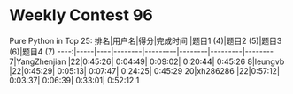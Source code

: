# Weekly Contest 96

Pure Python in Top 25:
排名|用户名|得分|完成时间 |题目1 (4)|题目2 (5)|题目3 (6)|题目4 (7)
----:|-----|----|--------|---------|--------|---------|--------
7|YangZhenjian |22|0:45:26| 0:04:49| 0:09:02| 0:20:44| 0:45:26
8|leungvb |22|0:45:29| 0:05:13| 0:07:47| 0:24:25| 0:45:29
20|xh286286 |22|0:57:12| 0:03:37| 0:06:39| 0:33:01| 0:52:12  1
